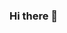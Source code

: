 ### Hi there 👋

<!--
<!DOCTYPE html>
<html>
<head>
  <title>My Profile</title>
</head>
<body>
  <h1>My Profile</h1>
  <p>Hi, I'm shakthivel, a data science enthusiast  with 4 years of experience in the tech industry. I'm passionate about building innovative and user-friendly products. My skills include:</p>
  <ul>
    <li>Programming languages: Python, JavaScript, Java</li>
    <li>Frameworks: Django, React,nodejs</li>
    <li>Tools: Git, Asure, AWS</li>
  </ul>
  <p>I'm also a contributor to several open source projects, including: data science and machine learning projects</p>
  <ul>
   
  </ul>
  <p>To learn more about my work, please visit my GitHub profile: <a href="[https://github.com/Shakthi44044]">GitHub profile]</a></p>
  <p>If you have any questions or want to connect, please feel free to contact me at <a href="mailto:[shakthic44044@gmail.com]">[shakthic44044@gmail.com]</a>.</p>
</body>
</html>


-->
